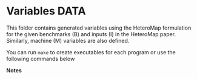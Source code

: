 Variables DATA
==============

This folder contains generated variables using the HeteroMap formulation for the given benchmarks (B) and inputs (I) in the HeteroMap paper.
Similarly, machine (M) variables are also defined.

You can run ```make``` to create executables for each program or use the following commands below

**Notes**
